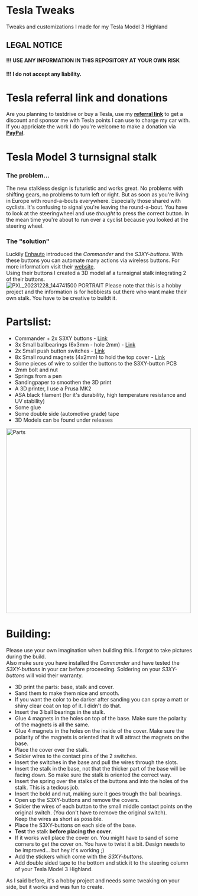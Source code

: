 # Tesla Tweaks
Tweaks and customizations I made for my Tesla Model 3 Highland

## LEGAL NOTICE
#### !!! USE ANY INFORMATION IN THIS REPOSITORY AT YOUR OWN RISK
#### !!! I do not accept any liability.

# Tesla referral link and donations
Are you planning to testdrive or buy a Tesla, use my [**referral link**](https://ts.la/michel701019) to get a discount and sponsor me with Tesla points I can use to charge my car with.<br>
If you appriciate the work I do you're welcome to make a donation via [**PayPal**](https://www.paypal.com/donate?business=YFCL2GWHA2H5Q&no_recurring=1&item_name=If+you+like+my+Tesla+tweaks+and+feel+like+donating+a+small+amount.+Then+don%27t+hesitate+to+do+so+%3B%29&currency_code=EUR).

# Tesla Model 3 turnsignal stalk
### The problem...
The new stalkless design is futuristic and works great. No problems with shifting gears, no problems to turn left or right.
But as soon as you're living in Europe with round-a-bouts everywhere. Especially those shared with cyclists. It's confusing to signal you're leaving the round-a-bout. You have to look at the steeringwheel and use *thought* to press the correct button.
In the mean time you're about to run over a cyclist because you looked at the steering wheel.
### The "solution"
Luckily [Enhauto](https://enhauto.com/) introduced the *Commander* and the *S3XY-buttons*. With these buttons you can automate many actions via wireless buttons. For more informatiom visit their [website](https://enhauto.com/).<br>
Using their buttons I created a 3D model af a turnsignal stalk integrating 2 of their buttons.<br>
![PXL_20231228_144741500 PORTRAIT](https://github.com/Imaginous/Tesla_Tweaks/assets/68418842/0136e994-f55a-4079-9ab9-2cb4b45c7783)
Please note that this is a hobby project and the information is for hobbiests out there who want make their own stalk. You have to be creative to buildt it.

# Partslist:
- Commander + 2x S3XY buttons - [Link](https://enhauto.com/product/four-s3xy-buttons-gen2)
- 3x Small ballbearings (6x3mm - hole 2mm) - [Link](https://nl.aliexpress.com/item/1005005167956088.html)
- 2x Small push button switches - [Link](https://nl.aliexpress.com/item/1005002571813750.html)
- 8x Small round magnets (4x2mm) to hold the top cover - [Link](https://nl.aliexpress.com/item/1005005282318653.html)
- Some pieces of wire to solder the buttons to the S3XY-button PCB
- 2mm bolt and nut
- Springs from a pen
- Sandingpaper to smoothen the 3D print
- A 3D printer, I use a Prusa MK2
- ASA black filament (for it's durability, high temperature resistance and UV stability)
- Some glue
- Some double side (automotive grade) tape
- 3D Models can be found under releases
<p float="left">
<img src="https://github.com/Imaginous/Tesla_Tweaks/assets/68418842/94788050-41c8-48dd-b289-8a11b72e5781.png" alt="Parts" width="500"/>
</p>

# Building:
Please use your own imagination when building this. I forgot to take pictures during the build.<br>
Also make sure you have installed the *Commander* and have tested the *S3XY-buttons* in your car before proceeding. Soldering on your *S3XY-buttons* will void their warranty.
- 3D print the parts: base, stalk and cover.
- Sand them to make them nice and smooth.
- If you want the color to be darker after sanding you can spray a matt or shiny clear coat on top of it. I didn't do that.
- Insert the 3 ball bearings in the stalk.
- Glue 4 magnets in the holes on top of the base. Make sure the polarity of the magnets is all the same.
- Glue 4 magnets in the holes on the inside of the cover. Make sure the polarity of the magnets is oriented that it will attract the magnets on the base.
- Place the cover over the stalk.
- Solder wires to the contact pins of the 2 switches.
- Insert the switches in the base and pull the wires through the slots.
- Insert the stalk in the base, not that the thicker part of the base will be facing down. So make sure the stalk is oriented the correct way.
- Insert the spring over the stalks of the buttons and into the holes of the stalk. This is a tedious job.
- Insert the bold and nut, making sure it goes trough the ball bearings.
- Open up the S3XY-buttons and remove the covers.
- Solder the wires of each button to the small middle contact points on the original switch. (You don't have to remove the original switch).<br>Keep the wires as short as possible.
- Place the S3XY-buttons on each side of the base.
- **Test** the stalk **before placing the cover**.
- If it works well place the cover on. You might have to sand of some corners to get the cover on. You have to twist it a bit. Design needs to be improved... but hey it's working ;)
- Add the stickers which come with the *S3XY-buttons*.
- Add double sided tape to the bottom and stick it to the steering column of your Tesla Model 3 Highland.
  
As I said before, it's a hobby project and needs some tweaking on your side, but it works and was fun to create.

